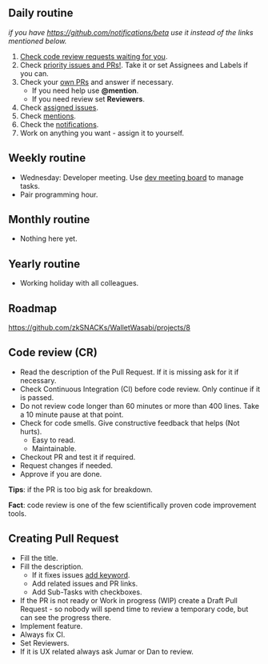 
## Daily routine

*if you have https://github.com/notifications/beta use it instead of the links mentioned below.*

1. [Check code review requests waiting for you](https://github.com/zkSNACKs/WalletWasabi/pulls/review-requested/@me).
2. Check [priority issues and PRs!](https://github.com/zkSNACKs/WalletWasabi/labels/priority). Take it or set Assignees and Labels if you can.
3. Check your [own PRs](https://github.com/zkSNACKs/WalletWasabi/pulls/@me) and answer if necessary.
   - If you need help use __@mention__.
   - If you need review set __Reviewers__.
4. Check [assigned issues](https://github.com/zkSNACKs/WalletWasabi/issues/assigned/@me).
5. Check [mentions](https://github.com/zkSNACKs/WalletWasabi/issues?utf8=%E2%9C%93&q=is%3Aopen+mentions%3A%40me+).
6. Check the [notifications](https://github.com/notifications).
7. Work on anything you want - assign it to yourself.

## Weekly routine

- Wednesday: Developer meeting. Use [dev meeting board](https://github.com/orgs/zkSNACKs/projects/1) to manage tasks.
- Pair programming hour.

## Monthly routine

- Nothing here yet.

## Yearly routine

- Working holiday with all colleagues.

## Roadmap

https://github.com/zkSNACKs/WalletWasabi/projects/8

## Code review (CR)

- Read the description of the Pull Request. If it is missing ask for it if necessary.
- Check Continuous Integration (CI) before code review. Only continue if it is passed.
- Do not review code longer than 60 minutes or more than 400 lines. Take a 10 minute pause at that point.
- Check for code smells. Give constructive feedback that helps (Not hurts).
  - Easy to read.
  - Maintainable.
- Checkout PR and test it if required.
- Request changes if needed.
- Approve if you are done.

__Tips__: if the PR is too big ask for breakdown.

__Fact__: code review is one of the few scientifically proven code improvement tools.

## Creating Pull Request

- Fill the title.
- Fill the description.
  - If it fixes issues [add keyword](https://help.github.com/en/articles/closing-issues-using-keywords).
  - Add related issues and PR links.
  - Add Sub-Tasks with checkboxes.
- If the PR is not ready or Work in progress (WIP) create a Draft Pull Request - so nobody will spend time to review a temporary code, but can see the progress there.
- Implement feature.
- Always fix CI.
- Set Reviewers.
- If it is UX related always ask Jumar or Dan to review.
